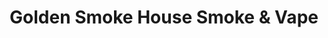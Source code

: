---
title: "Golden Smoke House Smoke & Vape"
url: /burien/golden-smoke-house-smoke-und-vape/
shop: Tabak
---